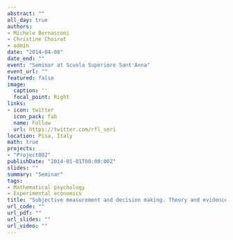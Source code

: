```yaml
---
abstract: ""
all_day: true
authors:
- Michele Bernasconi
- Christine Choirat
- admin
date: "2014-04-08"
date_end: ""
event: "Seminar at Scuola Superiore Sant'Anna"
event_url: ""
featured: false
image:
  caption: ''
  focal_point: Right
links:
- icon: twitter
  icon_pack: fab
  name: Follow
  url: https://twitter.com/rfl_seri
location: Pisa, Italy
math: true
projects:
- "Project002"
publishDate: "2014-01-01T00:00:00Z"
slides: ""
summary: "Seminar"
tags:
- Mathematical psychology
- Experimental economics
title: "Subjective measurement and decision making. Theory and evidence"
url_code: ""
url_pdf: ""
url_slides: ""
url_video: ""
---
```

